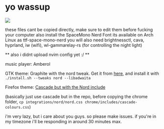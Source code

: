 # yo wassup
<img src=",/pics.png" />

these files cant be copied directly, make sure to edit them before fucking your computer
also install the SpaceMono Nerd Font
its available on Arch Linux as ttf-space-mono-nerd
you will also need brightnessctl, cava, hyprland, iw (wifi), wl-gammarelay-rs (for controlling the night light)

** also i didnt upload nvim config yet :/ **

music player: Amberol

GTK theme: Graphite with the nord tweak. Get it from [here](https://github.com/vinceliuice/Graphite-gtk-theme), and install it with `./install.sh --tweaks nord --libadwaita`

Firefox theme: [Cascade but with the Nord include](https://github.com/cascadefox/cascade)
 
(basically just use cascade but in the repo, before copying the chrome folder, `cp integrations/nord/nord.css chrome/includes/cascade-colours.css`)

i'm very lazy, but i care about you guys. so please make issues. if you're in my timezone i'll be responding in around 30 minutes max.
